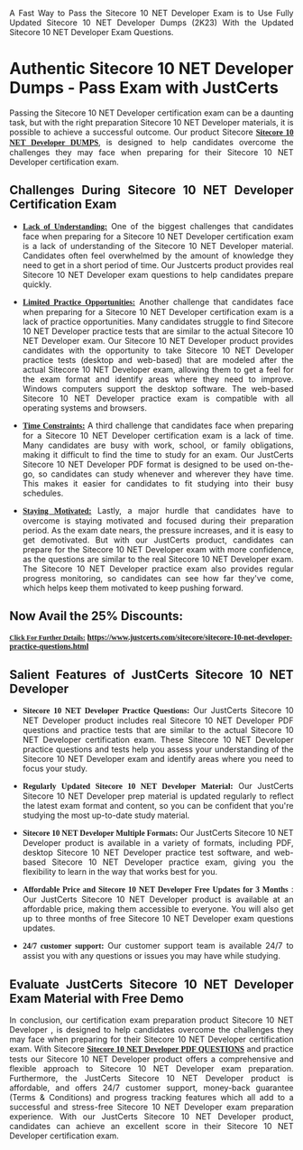 <p dir="auto" style="text-align: justify;">A Fast Way to Pass the Sitecore 10 NET Developer Exam is to Use Fully Updated Sitecore 10 NET Developer Dumps (2K23) With the Updated Sitecore 10 NET Developer Exam Questions.</p>

<h1 style="text-align: justify;"><strong>Authentic Sitecore 10 NET Developer Dumps - Pass Exam with JustCerts</strong></h1>

<p style="text-align: justify;">Passing the Sitecore 10 NET Developer certification exam can be a daunting task, but with the right preparation Sitecore 10 NET Developer materials, it is possible to achieve a successful outcome. Our product Sitecore <strong><a href="https://www.justcerts.com/sitecore/sitecore-10-net-developer-practice-questions.html"><span style="font-family:Georgia,serif;"><u>Sitecore 10 NET Developer DUMPS</u></span></a></strong>, is designed to help candidates overcome the challenges they may face when preparing for their Sitecore 10 NET Developer certification exam.</p>

<h2 style="text-align: justify;"><strong>Challenges During Sitecore 10 NET Developer Certification Exam</strong></h2>

<ul>
	<li style="text-align: justify;"><u><span style="font-family:Georgia,serif;"><strong>Lack of Understanding:</strong></span></u> One of the biggest challenges that candidates face when preparing for a Sitecore 10 NET Developer certification exam is a lack of understanding of the Sitecore 10 NET Developer material. Candidates often feel overwhelmed by the amount of knowledge they need to get in a short period of time. Our Justcerts product provides real Sitecore 10 NET Developer exam questions to help candidates prepare quickly.</li>
</ul>

<ul>
	<li style="text-align: justify;"><u><span style="font-family:Georgia,serif;"><strong>Limited Practice Opportunities:</strong></span></u> Another challenge that candidates face when preparing for a Sitecore 10 NET Developer certification exam is a lack of practice opportunities. Many candidates struggle to find Sitecore 10 NET Developer practice tests that are similar to the actual Sitecore 10 NET Developer exam. Our Sitecore 10 NET Developer product provides candidates with the opportunity to take Sitecore 10 NET Developer practice tests (desktop and web-based) that are modeled after the actual Sitecore 10 NET Developer exam, allowing them to get a feel for the exam format and identify areas where they need to improve. Windows computers support the desktop software. The web-based Sitecore 10 NET Developer practice exam is compatible with all operating systems and browsers.</li>
</ul>

<ul>
	<li style="text-align: justify;"><u><span style="font-family:Georgia,serif;"><strong>Time Constraints:</strong></span></u> A third challenge that candidates face when preparing for a Sitecore 10 NET Developer certification exam is a lack of time. Many candidates are busy with work, school, or family obligations, making it difficult to find the time to study for an exam. Our JustCerts Sitecore 10 NET Developer PDF format is designed to be used on-the-go, so candidates can study whenever and wherever they have time. This makes it easier for candidates to fit studying into their busy schedules.</li>
</ul>

<ul>
	<li style="text-align: justify;"><u><span style="font-family:Georgia,serif;"><strong>Staying Motivated:</strong></span></u> Lastly, a major hurdle that candidates have to overcome is staying motivated and focused during their preparation period. As the exam date nears, the pressure increases, and it is easy to get demotivated. But with our JustCerts product, candidates can prepare for the Sitecore 10 NET Developer exam with more confidence, as the questions are similar to the real Sitecore 10 NET Developer exam. The Sitecore 10 NET Developer practice exam also provides regular progress monitoring, so candidates can see how far they&#39;ve come, which helps keep them motivated to keep pushing forward.</li>
</ul>

<h2 style="text-align: justify;"><strong>Now Avail the 25% Discounts:</strong></h2>

<p><span style="font-size:12px;"><u><span style="font-family:Georgia,serif;"><strong>Click For Further Details:</strong></span></u></span><span style="font-size:14px;"><span style="font-family:Georgia,serif;"><strong> <a href="https://www.justcerts.com/sitecore/sitecore-10-net-developer-practice-questions.html">https://www.justcerts.com/sitecore/sitecore-10-net-developer-practice-questions.html</a></strong></span></span></p>

<h2 style="text-align: justify;"><strong>Salient Features of JustCerts Sitecore 10 NET Developer</strong></h2>

<ul>
	<li style="text-align: justify;"><span style="font-family:Georgia,serif;"><strong>Sitecore 10 NET Developer Practice Questions:</strong></span> Our JustCerts Sitecore 10 NET Developer product includes real Sitecore 10 NET Developer PDF questions and practice tests that are similar to the actual Sitecore 10 NET Developer certification exam. These Sitecore 10 NET Developer practice questions and tests help you assess your understanding of the Sitecore 10 NET Developer exam and identify areas where you need to focus your study.</li>
</ul>

<ul>
	<li style="text-align: justify;"><span style="font-family:Georgia,serif;"><strong>Regularly Updated Sitecore 10 NET Developer Material:</strong></span> Our JustCerts Sitecore 10 NET Developer prep material is updated regularly to reflect the latest exam format and content, so you can be confident that you&#39;re studying the most up-to-date study material.</li>
</ul>

<ul>
	<li style="text-align: justify;"><span style="font-family:Georgia,serif;"><strong>Sitecore 10 NET Developer Multiple Formats:</strong></span> Our JustCerts Sitecore 10 NET Developer product is available in a variety of formats, including PDF, desktop Sitecore 10 NET Developer practice test software, and web-based Sitecore 10 NET Developer practice exam, giving you the flexibility to learn in the way that works best for you.</li>
</ul>

<ul>
	<li style="text-align: justify;"><span style="font-family:Georgia,serif;"><strong>Affordable Price and Sitecore 10 NET Developer Free Updates for 3 Months</strong></span> : Our JustCerts Sitecore 10 NET Developer product is available at an affordable price, making them accessible to everyone. You will also get up to three months of free Sitecore 10 NET Developer exam questions updates.</li>
</ul>

<ul>
	<li style="text-align: justify;"><span style="font-family:Georgia,serif;"><strong>24/7 customer support:</strong></span> Our customer support team is available 24/7 to assist you with any questions or issues you may have while studying.</li>
</ul>

<h2 style="text-align: justify;"><strong>Evaluate JustCerts Sitecore 10 NET Developer Exam Material with Free Demo</strong></h2>

<p style="text-align: justify;">In conclusion, our certification exam preparation product Sitecore 10 NET Developer , is designed to help candidates overcome the challenges they may face when preparing for their Sitecore 10 NET Developer certification exam. With Sitecore <a href="https://www.justcerts.com/sitecore/sitecore-10-net-developer-practice-questions.html"><u><strong><span style="font-family:Georgia,serif;">Sitecore 10 NET Developer PDF QUESTIONS</span></strong></u></a> and practice tests our Sitecore 10 NET Developer product offers a comprehensive and flexible approach to Sitecore 10 NET Developer exam preparation. Furthermore, the JustCerts Sitecore 10 NET Developer product is affordable, and offers 24/7 customer support, money-back guarantee (Terms &amp; Conditions) and progress tracking features which all add to a successful and stress-free Sitecore 10 NET Developer exam preparation experience. With our JustCerts Sitecore 10 NET Developer product, candidates can achieve an excellent score in their Sitecore 10 NET Developer certification exam.</p>
